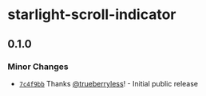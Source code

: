 # starlight-scroll-indicator

## 0.1.0

### Minor Changes

- [`7c4f9bb`](https://github.com/trueberryless-org/starlight-scroll-indicator/commit/7c4f9bbfe3e8db8624b8ad288f89c53833172dd8) Thanks [@trueberryless](https://github.com/trueberryless)! - Initial public release
